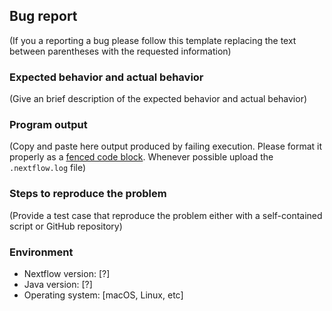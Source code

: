 ## Bug report 

(If you a reporting a bug please follow this template replacing the text between parentheses with the requested information)

### Expected behavior and actual behavior

(Give an brief description of the expected behavior 
and actual behavior)

### Program output 

(Copy and paste here output produced by failing execution. Please format it properly as a [fenced code block](https://help.github.com/articles/creating-and-highlighting-code-blocks/).
Whenever possible upload the `.nextflow.log` file)

### Steps to reproduce the problem

(Provide a test case that reproduce the problem either with a self-contained script or GitHub repository)

### Environment 

* Nextflow version: [?] 
* Java version: [?]
* Operating system: [macOS, Linux, etc]
